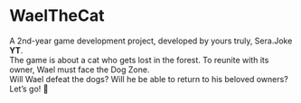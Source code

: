 # WaelTheCat  

A 2nd-year game development project, developed by yours truly, Sera.Joke **YT**.  
The game is about a cat who gets lost in the forest. To reunite with its owner, Wael must face the Dog Zone.  
Will Wael defeat the dogs? Will he be able to return to his beloved owners? Let’s go! 🐾  
